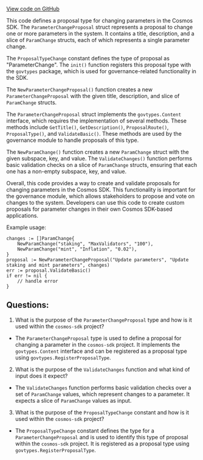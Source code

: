 [View code on GitHub](https://github.com/cosmos/cosmos-sdk/blob/main/x/params/types/proposal/proposal.go)

This code defines a proposal type for changing parameters in the Cosmos SDK. The `ParameterChangeProposal` struct represents a proposal to change one or more parameters in the system. It contains a title, description, and a slice of `ParamChange` structs, each of which represents a single parameter change. 

The `ProposalTypeChange` constant defines the type of proposal as "ParameterChange". The `init()` function registers this proposal type with the `govtypes` package, which is used for governance-related functionality in the SDK.

The `NewParameterChangeProposal()` function creates a new `ParameterChangeProposal` with the given title, description, and slice of `ParamChange` structs. 

The `ParameterChangeProposal` struct implements the `govtypes.Content` interface, which requires the implementation of several methods. These methods include `GetTitle()`, `GetDescription()`, `ProposalRoute()`, `ProposalType()`, and `ValidateBasic()`. These methods are used by the governance module to handle proposals of this type.

The `NewParamChange()` function creates a new `ParamChange` struct with the given subspace, key, and value. The `ValidateChanges()` function performs basic validation checks on a slice of `ParamChange` structs, ensuring that each one has a non-empty subspace, key, and value. 

Overall, this code provides a way to create and validate proposals for changing parameters in the Cosmos SDK. This functionality is important for the governance module, which allows stakeholders to propose and vote on changes to the system. Developers can use this code to create custom proposals for parameter changes in their own Cosmos SDK-based applications. 

Example usage:

```
changes := []ParamChange{
    NewParamChange("staking", "MaxValidators", "100"),
    NewParamChange("mint", "Inflation", "0.02"),
}
proposal := NewParameterChangeProposal("Update parameters", "Update staking and mint parameters", changes)
err := proposal.ValidateBasic()
if err != nil {
    // handle error
}
```
## Questions: 
 1. What is the purpose of the `ParameterChangeProposal` type and how is it used within the `cosmos-sdk` project?
- The `ParameterChangeProposal` type is used to define a proposal for changing a parameter in the `cosmos-sdk` project. It implements the `govtypes.Content` interface and can be registered as a proposal type using `govtypes.RegisterProposalType`.

2. What is the purpose of the `ValidateChanges` function and what kind of input does it expect?
- The `ValidateChanges` function performs basic validation checks over a set of `ParamChange` values, which represent changes to a parameter. It expects a slice of `ParamChange` values as input.

3. What is the purpose of the `ProposalTypeChange` constant and how is it used within the `cosmos-sdk` project?
- The `ProposalTypeChange` constant defines the type for a `ParameterChangeProposal` and is used to identify this type of proposal within the `cosmos-sdk` project. It is registered as a proposal type using `govtypes.RegisterProposalType`.